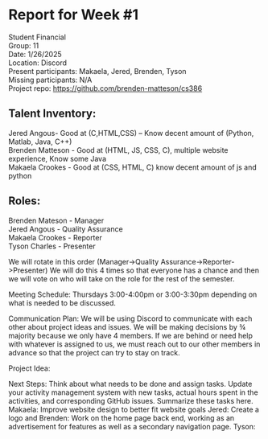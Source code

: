 # Report for Week #1

Student Financial  
Group: 11  
Date: 1/26/2025  
Location: Discord  
Present participants: Makaela, Jered, Brenden, Tyson   
Missing participants: N/A  
Project repo: https://github.com/brenden-matteson/cs386  

## Talent Inventory:  
Jered Angous- Good at (C,HTML,CSS) – Know decent amount of (Python, Matlab, Java, C++)  
Brenden Matteson - Good at (HTML, JS, CSS, C), multiple website experience, Know some Java  
Makaela Crookes - Good at (CSS, HTML, C) know decent amount of js and python  


## Roles:  
Brenden Mateson - Manager  
Jered Angous - Quality Assurance  
Makaela Crookes - Reporter  
Tyson Charles - Presenter  

We will rotate in this order (Manager->Quality Assurance->Reporter->Presenter)
We will do this 4 times so that everyone has a chance and then we will vote on who will take on the role for the rest of the semester.

Meeting Schedule:
	Thursdays 3:00-4:00pm or 3:00-3:30pm depending on what is needed to be discussed.

Communication Plan:
	We will be using Discord to communicate with each other about project ideas and issues. We will be making decisions by ¾ majority because we only have 4 members. If we are behind or need help with whatever is assigned to us, we must reach out to our other members in advance so that the project can try to stay on track.

Project Idea:


Next Steps:
Think about what needs to be done and assign tasks. Update your activity management system with new tasks, actual hours spent in the activities, and corresponding GitHub issues.  Summarize these tasks here.
Makaela:
Improve website design to better fit website goals
Jered:
Create a logo and 
Brenden:
Work on the home page back end, working as an advertisement for features as well as a secondary navigation page.
Tyson: 


